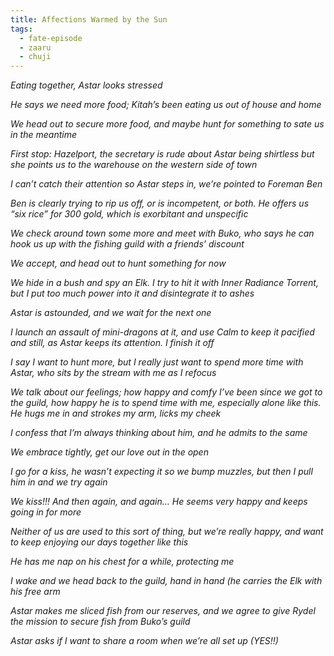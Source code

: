 ```yaml
---
title: Affections Warmed by the Sun
tags:
  - fate-episode
  - zaaru
  - chuji
---
```

*Eating together, Astar looks stressed*

*He says we need more food; Kitah’s been eating us out of house and home*

*We head out to secure more food, and maybe hunt for something to sate us in the meantime*

*First stop: Hazelport, the secretary is rude about Astar being shirtless but she points us to the warehouse on the western side of town*

*I can’t catch their attention so Astar steps in, we’re pointed to Foreman Ben*

*Ben is clearly trying to rip us off, or is incompetent, or both. He offers us “six rice” for 300 gold, which is exorbitant and unspecific*

*We check around town some more and meet with Buko, who says he can hook us up with the fishing guild with a friends’ discount*

*We accept, and head out to hunt something for now*

*We hide in a bush and spy an Elk. I try to hit it with Inner Radiance Torrent, but I put too much power into it and disintegrate it to ashes*

*Astar is astounded, and we wait for the next one*

*I launch an assault of mini-dragons at it, and use Calm to keep it pacified and still, as Astar keeps its attention. I finish it off*

*I say I want to hunt more, but I really just want to spend more time with Astar, who sits by the stream with me as I refocus*

*We talk about our feelings; how happy and comfy I’ve been since we got to the guild, how happy he is to spend time with me, especially alone like this. He hugs me in and strokes my arm, licks my cheek*

*I confess that I’m always thinking about him, and he admits to the same*

*We embrace tightly, get our love out in the open*

*I go for a kiss, he wasn’t expecting it so we bump muzzles, but then I pull him in and we try again*

*We kiss!!! And then again, and again… He seems very happy and keeps going in for more*

*Neither of us are used to this sort of thing, but we’re really happy, and want to keep enjoying our days together like this*

*He has me nap on his chest for a while, protecting me*

*I wake and we head back to the guild, hand in hand (he carries the Elk with his free arm*

*Astar makes me sliced fish from our reserves, and we agree to give Rydel the mission to secure fish from Buko’s guild*

*Astar asks if I want to share a room when we’re all set up (YES!!)*